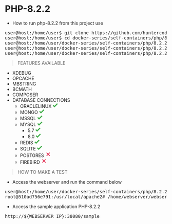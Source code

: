 # PHP-8.2.2

- How to run php-8.2.2 from this project use

<pre>
user@host:/home/user$ git clone https://github.com/huntercodexs/docker-series.git .
user@host:/home/user$ cd docker-series/self-containers/php/8.2.2
user@host:/home/user/docker-series/self-containers/php/8.2.2$ docker-compose up --build
user@host:/home/user/docker-series/self-containers/php/8.2.2$ [Ctrl+C]
user@host:/home/user/docker-series/self-containers/php/8.2.2$ docker-compose start
</pre>

> FEATURES AVAILABLE

- XDEBUG
- OPCACHE
- MBSTRING
- BCMATH
- COMPOSER
- DATABASE CONNECTIONS
    - ORACLELINUX ![img.png](../../files/midias/check-green.png)
    - MONGO ![img.png](../../files/midias/check-green.png)
    - MSSQL ![img.png](../../files/midias/check-green.png)
    - MYSQL ![img.png](../../files/midias/check-green.png)
        - 5.7 ![img.png](../../files/midias/check-green.png)
        - 8.0 ![img.png](../../files/midias/check-green.png)
    - REDIS ![img.png](../../files/midias/check-green.png)
    - SQLITE ![img.png](../../files/midias/check-green.png)
    - POSTGRES ![img.png](../../files/midias/unavailable.png)
    - FIREBIRD ![img.png](../../files/midias/unavailable.png)

> HOW TO MAKE A TEST

- Access the webserver and run the command below

<pre>
user@host:/home/user/docker-series/self-containers/php/8.2.2$ docker exec -it webserver-php81 /bin/bash
root@510ad756e791:/usr/local/apache2# /home/webserver/webserver.sh restart
</pre>

- Access the sample application PHP-8.2.2

<pre>
http://${WEBSERVER_IP}:38080/sample
</pre>
